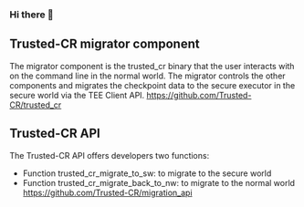 ### Hi there 👋


## Trusted-CR migrator component
The migrator component is the trusted_cr binary that the user interacts with on the command line in the normal world. The migrator controls the other components and migrates the checkpoint data to the secure executor in the secure world via the TEE Client API.
https://github.com/Trusted-CR/trusted_cr


## Trusted-CR API
The Trusted-CR API offers developers two functions:
- Function trusted_cr_migrate_to_sw: to migrate to the secure world
- Function trusted_cr_migrate_back_to_nw: to migrate to the normal world
https://github.com/Trusted-CR/migration_api
